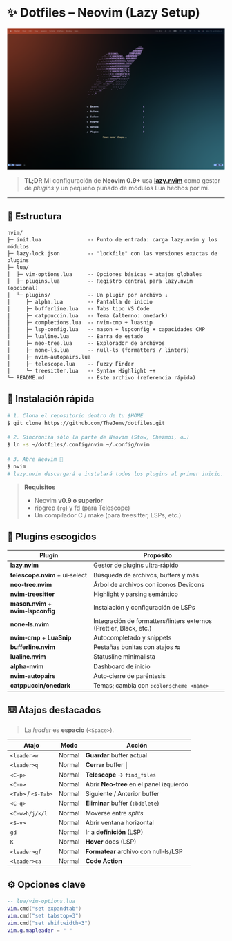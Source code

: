 # ✨ Dotfiles – Neovim (Lazy Setup)

![Neovim con mi tema](./images/screenshot.png)

> **TL;DR**
> Mi configuración de **Neovim 0.9+** usa [**lazy.nvim**](https://github.com/folke/lazy.nvim) como gestor de *plugins* y un pequeño puñado de módulos Lua hechos por mí.

---

## 📂 Estructura

```text
nvim/
├─ init.lua               -- Punto de entrada: carga lazy.nvim y los módulos
├─ lazy‑lock.json         -- "lockfile" con las versiones exactas de plugins
├─ lua/
│  ├─ vim‑options.lua     -- Opciones básicas + atajos globales
│  ├─ plugins.lua         -- Registro central para lazy.nvim (opcional)
│  └─ plugins/            -- Un plugin por archivo ↓
│     ├─ alpha.lua        -- Pantalla de inicio
│     ├─ bufferline.lua   -- Tabs tipo VS Code
│     ├─ catppuccin.lua   -- Tema (alterno: onedark)
│     ├─ completions.lua  -- nvim‑cmp + luasnip
│     ├─ lsp‑config.lua   -- mason + lspconfig + capacidades CMP
│     ├─ lualine.lua      -- Barra de estado
│     ├─ neo‑tree.lua     -- Explorador de archivos
│     ├─ none‑ls.lua      -- null‑ls (formatters / linters)
│     ├─ nvim‑autopairs.lua
│     ├─ telescope.lua    -- Fuzzy Finder
│     └─ treesitter.lua   -- Syntax Highlight ++
└─ README.md              -- Este archivo (referencia rápida)
```

## 🚀 Instalación rápida

```bash
# 1. Clona el repositorio dentro de tu $HOME
$ git clone https://github.com/TheJemv/dotfiles.git

# 2. Sincroniza sólo la parte de Neovim (Stow, Chezmoi, o…)
$ ln -s ~/dotfiles/.config/nvim ~/.config/nvim

# 3. Abre Neovim 🎉
$ nvim
# lazy.nvim descargará e instalará todos los plugins al primer inicio.
```

> **Requisitos**
>
> * Neovim **v0.9 o superior**
> * ripgrep (`rg`) y fd (para Telescope)
> * Un compilador C / make (para treesitter, LSPs, etc.)

## 🧩 Plugins escogidos

| Plugin                              | Propósito                                                          |
| ----------------------------------- | ------------------------------------------------------------------ |
| **lazy.nvim**                       | Gestor de plugins ultra‑rápido                                     |
| **telescope.nvim** + ui‑select      | Búsqueda de archivos, buffers y más                                |
| **neo‑tree.nvim**                   | Árbol de archivos con iconos Devicons                              |
| **nvim‑treesitter**                 | Highlight y parsing semántico                                      |
| **mason.nvim** + **nvim‑lspconfig** | Instalación y configuración de LSPs                                |
| **none‑ls.nvim**                    | Integración de formatters/linters externos (Prettier, Black, etc.) |
| **nvim‑cmp** + **LuaSnip**          | Autocompletado y snippets                                          |
| **bufferline.nvim**                 | Pestañas bonitas con atajos ↹                                      |
| **lualine.nvim**                    | Statusline minimalista                                             |
| **alpha‑nvim**                      | Dashboard de inicio                                                |
| **nvim‑autopairs**                  | Auto‑cierre de paréntesis                                          |
| **catppuccin/onedark**              | Temas; cambia con `:colorscheme <name>`                            |

## ⌨️ Atajos destacados

> La *leader* es **espacio** (`<Space>`).

| Atajo               | Modo   | Acción                                   |
| ------------------- | ------ | ---------------------------------------- |
| `<leader>w`         | Normal | **Guardar** buffer actual                |
| `<leader>q`         | Normal | **Cerrar** buffer │                      |
| `<C-p>`             | Normal | **Telescope** → `find_files`             |
| `<C-n>`             | Normal | Abrir **Neo‑tree** en el panel izquierdo |
| `<Tab>` / `<S-Tab>` | Normal | Siguiente / Anterior buffer              |
| `<C-q>`             | Normal | **Eliminar** buffer (`:bdelete`)         |
| `<C-w>h/j/k/l`      | Normal | Moverse entre *splits*                   |
| `<S-v>`             | Normal | Abrir ventana horizontal                 |
| `gd`                | Normal | Ir a **definición** (LSP)                |
| `K`                 | Normal | **Hover** docs (LSP)                     |
| `<leader>gf`        | Normal | **Formatear** archivo con null‑ls/LSP    |
| `<leader>ca`        | Normal | **Code Action**                          |

## ⚙️ Opciones clave

```lua
-- lua/vim-options.lua
vim.cmd("set expandtab")
vim.cmd("set tabstop=3")
vim.cmd("set shiftwidth=3")
vim.g.mapleader = " "
```
